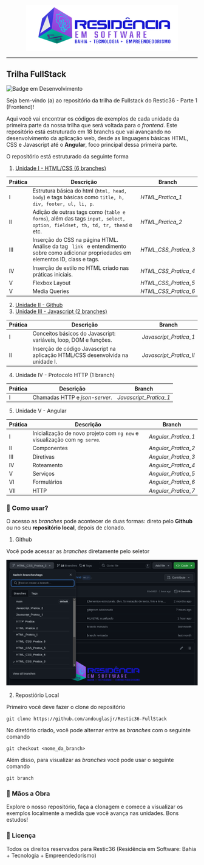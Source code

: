 <div align="center">
<img src="src/images/logo-nav.png" width="400px">
</div>

---

## Trilha FullStack

![Badge em Desenvolvimento](http://img.shields.io/static/v1?label=STATUS&message=EM_DESENVOLVIMENTO&color=GREEN&style=for-the-badge)

Seja bem-vindo (a) ao repositório da trilha de Fullstack do Restic36 - Parte 1 (Frontend)!

Aqui você vai encontrar os códigos de exemplos de cada unidade da primeira parte da nossa trilha que será voltada para o <em>frontend</em>. Este repositório está estruturado em 18 branchs que vai avançando no desenvolvimento da aplicação web, desde as linguagens básicas HTML, CSS e Javascript até o <b>Angular</b>, foco principal dessa primeira parte.

O repositório está estruturado da seguinte forma

1. <u>Unidade I - HTML/CSS (6 branches)</u>

| Prática | Descrição | Branch|
|---------|-----------|-------|
|I  |   Estrutura básica do html (<code>html, head, body</code>) e tags básicas como <code>title, h, div, footer, ul, li, p</code>. |<em>HTML_Pratica_1</em>|
|II  |   Adição de outras tags como (<code>table e forms</code>), além das tags <code>input, select, option, fieldset, th, td, tr, thead</code> e etc. |<em>HTML_Pratica_2</em>|
|III  |   Inserção do CSS na página HTML. Análise da tag <code> link </code> e entendimento sobre como adicionar propriedades em elementos ID, class e tags. |<em>HTML_CSS_Pratica_3</em>|
|IV  |   Inserção de estilo no HTML criado nas práticas iniciais. |<em>HTML_CSS_Pratica_4</em>|
|V  |  Flexbox Layout |<em>HTML_CSS_Pratica_5</em>|
|V  |  Media Queries |<em>HTML_CSS_Pratica_6</em>|
    
2. <u>Unidade II - Github</u>
3. <u>Unidade III - Javascript (2 branches)</u>

| Prática | Descrição | Branch|
|---------|-----------|-------|
|I  | Conceitos básicos do Javascript: variáveis, loop, DOM e funções. |<em>Javascript_Pratica_1</em>|
|II  | Inserção de código Javascript na aplicação HTML/CSS desenvolvida na unidade I. |<em>Javascript_Pratica_II</em>|

4. Unidade IV - Protocolo HTTP (1 branch)

| Prática | Descrição | Branch|
|---------|-----------|-------|
|I  | Chamadas HTTP e <em>json-server</em>.|<em>Javascript_Pratica_1</em>|


5. Unidade V - Angular

| Prática | Descrição | Branch|
|---------|-----------|-------|
|I  | Inicialização de novo projeto com <code>ng new</code> e visualização com <code>ng serve</code>.|<em>Angular_Pratica_1</em>|
|II  | Componentes |<em>Angular_Pratica_2</em>|
|III  | Diretivas |<em>Angular_Pratica_3</em>|
|IV  | Roteamento |<em>Angular_Pratica_4</em>|
|V  | Serviços |<em>Angular_Pratica_5</em>|
|VI  | Formulários |<em>Angular_Pratica_6</em>|
|VII  | HTTP |<em>Angular_Pratica_7</em>|

### :bookmark_tabs: Como usar?

O acesso as <em>branches</em> pode acontecer de duas formas: direto pelo <b>Github</b> ou no seu <b>repositório local</b>, depois de clonado.

1. Github

Você pode acessar as <em>branches</em> diretamente pelo seletor

![alt text](images/image.png)

2. Repostiório Local

Primeiro você deve fazer o clone do repositório

```shell
git clone https://github.com/andouglasjr/Restic36-FullStack
```
No diretório criado, você pode alternar entre as <em>branches</em> com o seguinte comando

```shell
git checkout <nome_da_branch>
```
Além disso, para visualizar as <em>branches</em> você pode usar o seguinte comando

```shell
git branch
```
### :hammer: Mãos a Obra

Explore o nosso repositório, faça a clonagem e comece a visualizar os exemplos localmente a medida que você avança nas unidades. Bons estudos!

### :triangular_flag_on_post: Licença
<p>
Todos os direitos reservados para Restic36 (Residência em Software: Bahia + Tecnologia + Empreendedorismo)
</p>